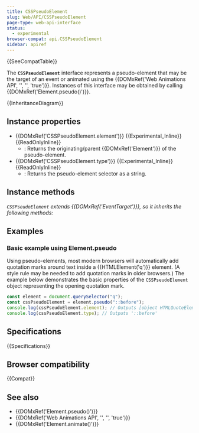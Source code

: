 ```yaml
---
title: CSSPseudoElement
slug: Web/API/CSSPseudoElement
page-type: web-api-interface
status:
  - experimental
browser-compat: api.CSSPseudoElement
sidebar: apiref
---
```


{{SeeCompatTable}}

The **`CSSPseudoElement`** interface represents a pseudo-element that may be the target of an event or animated using the {{DOMxRef('Web Animations API', '', '', 'true')}}. Instances of this interface may be obtained by calling {{DOMxRef('Element.pseudo()')}}.

{{InheritanceDiagram}}

## Instance properties

- {{DOMxRef('CSSPseudoElement.element')}} {{Experimental_Inline}} {{ReadOnlyInline}}
  - : Returns the originating/parent {{DOMxRef('Element')}} of the pseudo-element.
- {{DOMxRef('CSSPseudoElement.type')}} {{Experimental_Inline}} {{ReadOnlyInline}}
  - : Returns the pseudo-element selector as a string.

## Instance methods

_`CSSPseudoElement` extends {{DOMxRef('EventTarget')}}, so it inherits the following methods:_

## Examples

### Basic example using Element.pseudo

Using pseudo-elements, most modern browsers will automatically add quotation marks around text inside a {{HTMLElement('q')}} element. (A style rule may be needed to add quotation marks in older browsers.) The example below demonstrates the basic properties of the `CSSPseudoElement` object representing the opening quotation mark.

```js
const element = document.querySelector("q");
const cssPseudoElement = element.pseudo("::before");
console.log(cssPseudoElement.element); // Outputs [object HTMLQuoteElement]
console.log(cssPseudoElement.type); // Outputs '::before'
```

## Specifications

{{Specifications}}

## Browser compatibility

{{Compat}}

## See also

- {{DOMxRef('Element.pseudo()')}}
- {{DOMxRef('Web Animations API', '', '', 'true')}}
- {{DOMxRef('Element.animate()')}}
